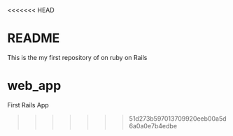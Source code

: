 <<<<<<< HEAD
# README

This is the my first repository of on ruby on Rails

# web_app
First Rails App 
>>>>>>> 51d273b597013709920eeb00a5d6a0a0e7b4edbe
